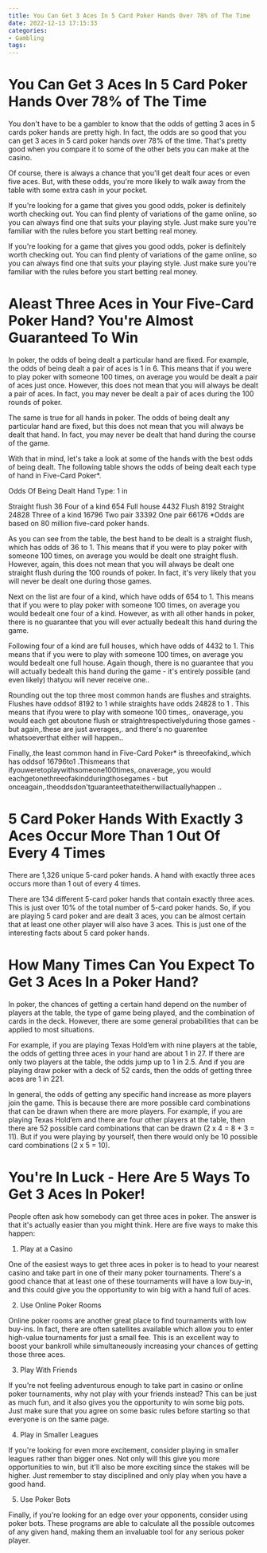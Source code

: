```yaml
---
title: You Can Get 3 Aces In 5 Card Poker Hands Over 78% of The Time
date: 2022-12-13 17:15:33
categories:
- Gambling
tags:
---
```



#  You Can Get 3 Aces In 5 Card Poker Hands Over 78% of The Time




You don't have to be a gambler to know that the odds of getting 3 aces in 5 cards poker hands are pretty high. In fact, the odds are so good that you can get 3 aces in 5 card poker hands over 78% of the time. That's pretty good when you compare it to some of the other bets you can make at the casino.

Of course, there is always a chance that you'll get dealt four aces or even five aces. But, with these odds, you're more likely to walk away from the table with some extra cash in your pocket.

If you're looking for a game that gives you good odds, poker is definitely worth checking out. You can find plenty of variations of the game online, so you can always find one that suits your playing style. Just make sure you're familiar with the rules before you start betting real money.

If you're looking for a game that gives you good odds, poker is definitely worth checking out. You can find plenty of variations of the game online, so you can always find one that suits your playing style. Just make sure you're familiar with the rules before you start betting real money.

#  Aleast Three Aces in Your Five-Card Poker Hand? You're Almost Guaranteed To Win 

In poker, the odds of being dealt a particular hand are fixed. For example, the odds of being dealt a pair of aces is 1 in 6. This means that if you were to play poker with someone 100 times, on average you would be dealt a pair of aces just once. However, this does not mean that you will always be dealt a pair of aces. In fact, you may never be dealt a pair of aces during the 100 rounds of poker.

The same is true for all hands in poker. The odds of being dealt any particular hand are fixed, but this does not mean that you will always be dealt that hand. In fact, you may never be dealt that hand during the course of the game.

With that in mind, let's take a look at some of the hands with the best odds of being dealt. The following table shows the odds of being dealt each type of hand in Five-Card Poker*.

Odds Of Being Dealt Hand Type: 1 in 

Straight flush 36
Four of a kind 654
Full house 4432
Flush 8192
Straight 24828
Three of a kind 16796
Two pair 33392
One pair 66176
 *Odds are based on 80 million five-card poker hands. 

 As you can see from the table, the best hand to be dealt is a straight flush, which has odds of 36 to 1. This means that if you were to play poker with someone 100 times, on average you would be dealt one straight flush. However, again, this does not mean that you will always be dealt one straight flush during the 100 rounds of poker. In fact, it's very likely that you will never be dealt one during those games. 

 Next on the list are four of a kind, which have odds of 654 to 1. This means that if you were to play poker with someone 100 times, on average you would bedealt one four of a kind. However, as with all other hands in poker, there is no guarantee that you will ever actually bedealt this hand during the game. 

 Following four of a kind are full houses, which have odds of 4432 to 1. This means that if you were to play with someone 100 times, on average you would bedealt one full house. Again though, there is no guarantee that you will actually bedealt this hand during the game - it's entirely possible (and even likely) thatyou will never receive one.. 

 Rounding out the top three most common hands are flushes and straights. Flushes have oddsof 8192 to 1 while straights have odds 24828 to 1 . This means that ifyou were to play with someone 100 times,. onaverage,.you would each get aboutone flush or straightrespectivelyduring those games - but again,.these are just averages,. and there's no guarentee whatsoeverthat either will happen.. 

 Finally,.the least common hand in Five-Card Poker* is threeofakind,.which has oddsof 16796to1 .Thismeans that ifyouweretoplaywithsomeone100times,.onaverage,.you would eachgetonethreeofakindduringthosegames - but onceagain,.theoddsdon'tguaranteethateitherwillactuallyhappen ..

#  5 Card Poker Hands With Exactly 3 Aces Occur More Than 1 Out Of Every 4 Times

There are 1,326 unique 5-card poker hands. A hand with exactly three aces occurs more than 1 out of every 4 times.

There are 134 different 5-card poker hands that contain exactly three aces. This is just over 10% of the total number of 5-card poker hands. So, if you are playing 5 card poker and are dealt 3 aces, you can be almost certain that at least one other player will also have 3 aces.
This is just one of the interesting facts about 5 card poker hands.

#  How Many Times Can You Expect To Get 3 Aces In a Poker Hand?

In poker, the chances of getting a certain hand depend on the number of players at the table, the type of game being played, and the combination of cards in the deck. However, there are some general probabilities that can be applied to most situations.

For example, if you are playing Texas Hold’em with nine players at the table, the odds of getting three aces in your hand are about 1 in 27. If there are only two players at the table, the odds jump up to 1 in 2.5. And if you are playing draw poker with a deck of 52 cards, then the odds of getting three aces are 1 in 221.

In general, the odds of getting any specific hand increase as more players join the game. This is because there are more possible card combinations that can be drawn when there are more players. For example, if you are playing Texas Hold’em and there are four other players at the table, then there are 52 possible card combinations that can be drawn (2 x 4 = 8 + 3 = 11). But if you were playing by yourself, then there would only be 10 possible card combinations (2 x 5 = 10).

#  You're In Luck - Here Are 5 Ways To Get 3 Aces In Poker!

People often ask how somebody can get three aces in poker. The answer is that it's actually easier than you might think. Here are five ways to make this happen:

1. Play at a Casino

One of the easiest ways to get three aces in poker is to head to your nearest casino and take part in one of their many poker tournaments. There's a good chance that at least one of these tournaments will have a low buy-in, and this could give you the opportunity to win big with a hand full of aces.

2. Use Online Poker Rooms

Online poker rooms are another great place to find tournaments with low buy-ins. In fact, there are often satellites available which allow you to enter high-value tournaments for just a small fee. This is an excellent way to boost your bankroll while simultaneously increasing your chances of getting those three aces.

3. Play With Friends

If you're not feeling adventurous enough to take part in casino or online poker tournaments, why not play with your friends instead? This can be just as much fun, and it also gives you the opportunity to win some big pots. Just make sure that you agree on some basic rules before starting so that everyone is on the same page.

4. Play in Smaller Leagues

If you're looking for even more excitement, consider playing in smaller leagues rather than bigger ones. Not only will this give you more opportunities to win, but it'll also be more exciting since the stakes will be higher. Just remember to stay disciplined and only play when you have a good hand.

5. Use Poker Bots

Finally, if you're looking for an edge over your opponents, consider using poker bots. These programs are able to calculate all the possible outcomes of any given hand, making them an invaluable tool for any serious poker player.